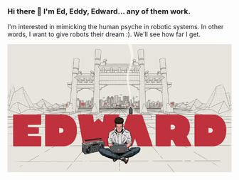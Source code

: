 ### Hi there 👋 I'm Ed, Eddy, Edward... any of them work.
I'm interested in mimicking the human psyche in robotic systems. In other words, I want to give robots their dream :). We'll see how far I get.

![Alt Text](EEE.gif)
